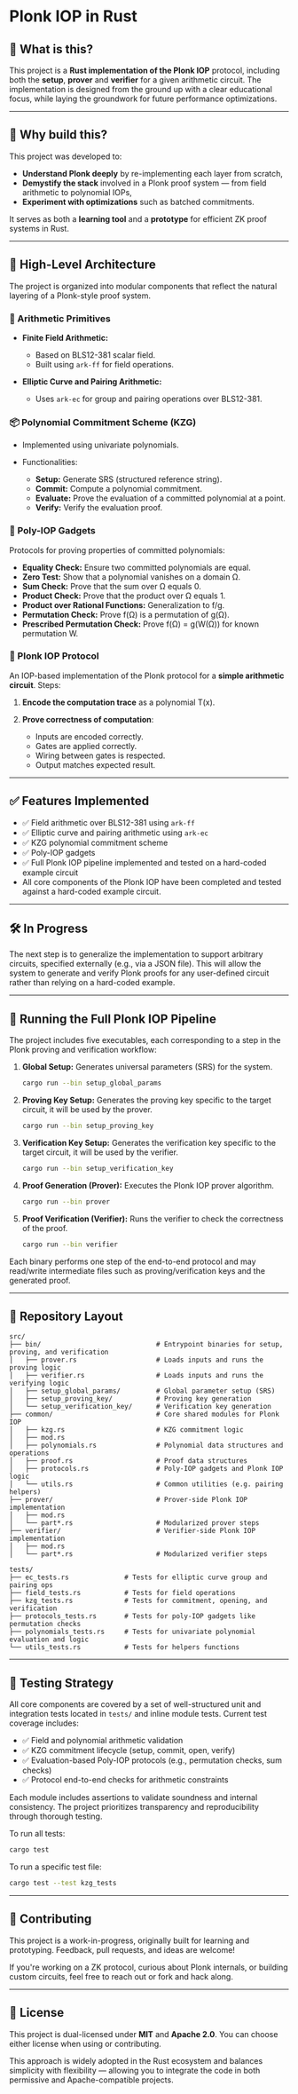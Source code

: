 # Plonk IOP in Rust

## 🚀 What is this?

This project is a **Rust implementation of the Plonk IOP** protocol, including both the **setup**, **prover** and **verifier** for a given arithmetic circuit. The implementation is designed from the ground up with a clear educational focus, while laying the groundwork for future performance optimizations.

---

## 🎯 Why build this?

This project was developed to:

* **Understand Plonk deeply** by re-implementing each layer from scratch,
* **Demystify the stack** involved in a Plonk proof system — from field arithmetic to polynomial IOPs,
* **Experiment with optimizations** such as batched commitments.

It serves as both a **learning tool** and a **prototype** for efficient ZK proof systems in Rust.

---

## 🧱 High-Level Architecture

The project is organized into modular components that reflect the natural layering of a Plonk-style proof system.

### 🔢 Arithmetic Primitives

* **Finite Field Arithmetic:**

  * Based on BLS12-381 scalar field.
  * Built using `ark-ff` for field operations.

* **Elliptic Curve and Pairing Arithmetic:**

  * Uses `ark-ec` for group and pairing operations over BLS12-381.

### 📦 Polynomial Commitment Scheme (KZG)

* Implemented using univariate polynomials.
* Functionalities:

  * **Setup:** Generate SRS (structured reference string).
  * **Commit:** Compute a polynomial commitment.
  * **Evaluate:** Prove the evaluation of a committed polynomial at a point.
  * **Verify:** Verify the evaluation proof.

### 🧪 Poly-IOP Gadgets

Protocols for proving properties of committed polynomials:

* **Equality Check:** Ensure two committed polynomials are equal.
* **Zero Test:** Show that a polynomial vanishes on a domain Ω.
* **Sum Check:** Prove that the sum over Ω equals 0.
* **Product Check:** Prove that the product over Ω equals 1.
* **Product over Rational Functions:** Generalization to f/g.
* **Permutation Check:** Prove f(Ω) is a permutation of g(Ω).
* **Prescribed Permutation Check:** Prove f(Ω) = g(W(Ω)) for known permutation W.

### 🔧 Plonk IOP Protocol

An IOP-based implementation of the Plonk protocol for a **simple arithmetic circuit**.
Steps:

1. **Encode the computation trace** as a polynomial T(x).
2. **Prove correctness of computation**:

   * Inputs are encoded correctly.
   * Gates are applied correctly.
   * Wiring between gates is respected.
   * Output matches expected result.

---

## ✅ Features Implemented

* ✅ Field arithmetic over BLS12-381 using `ark-ff`
* ✅ Elliptic curve and pairing arithmetic using `ark-ec`
* ✅ KZG polynomial commitment scheme
* ✅ Poly-IOP gadgets
* ✅ Full Plonk IOP pipeline implemented and tested on a hard-coded example circuit
* All core components of the Plonk IOP have been completed and tested against a hard-coded example circuit.

---

## 🛠️ In Progress

The next step is to generalize the implementation to support arbitrary circuits, specified externally (e.g., via a JSON file). This will allow the system to generate and verify Plonk proofs for any user-defined circuit rather than relying on a hard-coded example.

---

## 🏃 Running the Full Plonk IOP Pipeline

The project includes five executables, each corresponding to a step in the Plonk proving and verification workflow:

1. **Global Setup:** Generates universal parameters (SRS) for the system.
   ```bash
   cargo run --bin setup_global_params
   ```

2. **Proving Key Setup:** Generates the proving key specific to the target circuit, it will be used by the prover.
   ```bash
   cargo run --bin setup_proving_key
   ```

3. **Verification Key Setup:** Generates the verification key specific to the target circuit, it will be used by the verifier.
   ```bash
   cargo run --bin setup_verification_key
   ```

4. **Proof Generation (Prover):** Executes the Plonk IOP prover algorithm.
   ```bash
   cargo run --bin prover
   ```

5. **Proof Verification (Verifier):** Runs the verifier to check the correctness of the proof.
   ```bash
   cargo run --bin verifier
   ```

Each binary performs one step of the end-to-end protocol and may read/write intermediate files such as proving/verification keys and the generated proof.

---

## 📁 Repository Layout

```
src/
├── bin/                             # Entrypoint binaries for setup, proving, and verification
│   ├── prover.rs                    # Loads inputs and runs the proving logic
│   ├── verifier.rs                  # Loads inputs and runs the verifying logic
│   ├── setup_global_params/         # Global parameter setup (SRS)
│   ├── setup_proving_key/           # Proving key generation
│   └── setup_verification_key/      # Verification key generation
├── common/                          # Core shared modules for Plonk IOP
│   ├── kzg.rs                       # KZG commitment logic
│   ├── mod.rs
│   ├── polynomials.rs               # Polynomial data structures and operations
│   ├── proof.rs                     # Proof data structures
│   ├── protocols.rs                 # Poly-IOP gadgets and Plonk IOP logic
│   └── utils.rs                     # Common utilities (e.g. pairing helpers)
├── prover/                          # Prover-side Plonk IOP implementation
│   ├── mod.rs
│   └── part*.rs                     # Modularized prover steps
├── verifier/                        # Verifier-side Plonk IOP implementation
│   ├── mod.rs
│   └── part*.rs                     # Modularized verifier steps

tests/
├── ec_tests.rs              # Tests for elliptic curve group and pairing ops
├── field_tests.rs           # Tests for field operations
├── kzg_tests.rs             # Tests for commitment, opening, and verification
├── protocols_tests.rs       # Tests for poly-IOP gadgets like permutation checks
├── polynomials_tests.rs     # Tests for univariate polynomial evaluation and logic
└── utils_tests.rs           # Tests for helpers functions
```

---

## 🧪 Testing Strategy

All core components are covered by a set of well-structured unit and integration tests located in `tests/` and inline module tests. Current test coverage includes:

* ✅ Field and polynomial arithmetic validation
* ✅ KZG commitment lifecycle (setup, commit, open, verify)
* ✅ Evaluation-based Poly-IOP protocols (e.g., permutation checks, sum checks)
* ✅ Protocol end-to-end checks for arithmetic constraints

Each module includes assertions to validate soundness and internal consistency. The project prioritizes transparency and reproducibility through thorough testing.

To run all tests:

```bash
cargo test
```

To run a specific test file:

```bash
cargo test --test kzg_tests
```

---

## 🤝 Contributing

This project is a work-in-progress, originally built for learning and prototyping. Feedback, pull requests, and ideas are welcome!

If you're working on a ZK protocol, curious about Plonk internals, or building custom circuits, feel free to reach out or fork and hack along.

---

## 📜 License

This project is dual-licensed under **MIT** and **Apache 2.0**. You can choose either license when using or contributing.

This approach is widely adopted in the Rust ecosystem and balances simplicity with flexibility — allowing you to integrate the code in both permissive and Apache-compatible projects.
